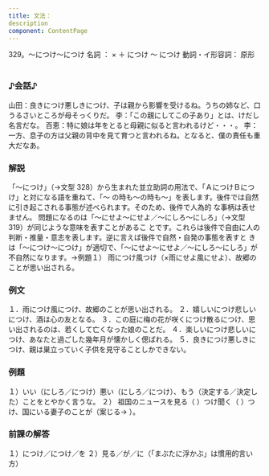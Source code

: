```yaml
---
title: 文法：
description
component: ContentPage
---
```



329。～につけ～につけ
名詞 ： × ＋ につけ ～ につけ
動詞・イ形容詞： 原形    
### ♪会話♪
山田：良きにつけ悪しきにつけ、子は親から影響を受けるね。うちの姉など、口うるさいところが母そっくりだ。
李：「この親にしてこの子あり」とは、けだし名言だな。 百恵：特に娘は年をとると母親に似ると言われるけど・・・。
李：一方、息子の方は父親の背中を見て育つと言われるね。となると、僕の責任も重大だなあ。
### 解説
「～につけ」（→文型 328）から生まれた並立助詞の用法で、「ＡにつけＢにつけ」と対になる語を重ねて、「～ の時も～の時も～」を表します。後件では自然に引き起こされる事態が述べられます。そのため、後件で人為的 な事柄は表せません。
問題になるのは「～にせよ～にせよ／～にしろ～にしろ」（→文型 319）が同じような意味を表すことがあるこ とです。これらは後件で自由に人の判断・推量・意志を表します。逆に言えば後件で自然・自発の事態を表すと きは「～につけ～につけ」が適切で、「～にせよ～にせよ／～にしろ～にしろ」が不自然になります。→例題１）
雨につけ風つけ（×雨にせよ風にせよ）、故郷のことが思い出される。
### 例文
１．雨につけ風につけ、故郷のことが思い出される。
２．嬉しいにつけ悲しいにつけ、酒は心の友となる。
３．この庭に梅の花が咲くにつけ散るにつけ、思い出されるのは、若くして亡くなった娘のことだ。
４．楽しいにつけ悲しいにつけ、あなたと過ごした幾年月が懐かしく偲ばれる。
５．良きにつけ悪しきにつけ、親は巣立っていく子供を見守ることしかできない。
### 例題
１）いい（にしろ／につけ）悪い（にしろ／につけ）、もう（決定する／決定した）ことをとやかく言うな。
２） 祖国のニュースを見る（ ）つけ聞く（ ）つけ、国にいる妻子のことが（案じる→ ）。
### 前課の解答
１）につけ／につけ／を
２）見る／が／に（「まぶたに浮かぶ」は慣用的言い方）
